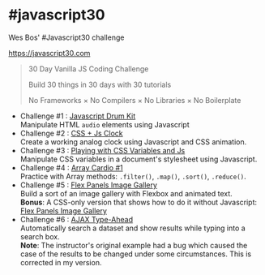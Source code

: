 # \#javascript30
Wes Bos' #Javascript30 challenge

https://javascript30.com

 > 30 Day Vanilla JS Coding Challenge
 >
 > Build 30 things in 30 days with 30 tutorials
 >
 > No Frameworks × No Compilers × No Libraries × No Boilerplate

 * Challenge #1 : [Javascript Drum Kit](01_JavascriptDrumKit/)  
 Manipulate HTML `audio` elements using Javascript
 * Challenge #2 : [CSS + Js Clock](02_CSS+JsClock/)  
 Create a working analog clock using Javascript and CSS animation.
 * Challenge #3 : [Playing with CSS Variables and Js](03_PlayingWithCSSVariablesAndJs/)  
 Manipulate CSS variables in a document's stylesheet using Javascript.
 * Challenge #4 : [Array Cardio #1](04_ArrayCardio1/)  
 Practice with Array methods: `.filter()`, `.map()`, `.sort()`, `.reduce()`.
 * Challenge #5 : [Flex Panels Image Gallery](05_FlexPanelsImageGallery/)  
 Build a sort of an image gallery with Flexbox and animated text.  
 **Bonus**: A CSS-only version that shows how to do it without Javascript: [Flex Panels Image Gallery](05_FlexPanelsImageGallery_CSS-only/)
 * Challenge #6 : [AJAX Type-Ahead](06_AJAXTypeAhead/)  
 Automatically search a dataset and show results while typing into a search box.  
 **Note**: The instructor's original example had a bug which caused the case of the results to be changed under some circumstances. This is corrected in my version.
